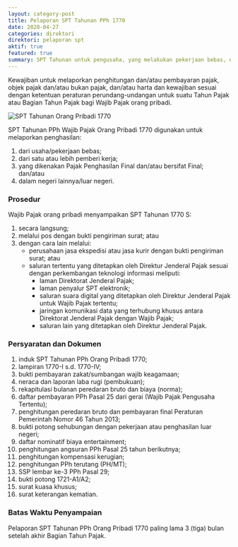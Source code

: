 ```yaml
---
layout: category-post
title: Pelaporan SPT Tahunan PPh 1770
date: 2020-04-27
categories: direktori
direktori: pelaporan spt
aktif: true
featured: true
summary: SPT Tahunan untuk pengusaha, yang melakukan pekerjaan bebas, dan karyawan
---
```

Kewajiban untuk melaporkan penghitungan dan/atau pembayaran pajak, objek pajak dan/atau bukan pajak, dan/atau harta dan kewajiban sesuai dengan ketentuan peraturan perundang-undangan untuk suatu Tahun Pajak atau Bagian Tahun Pajak bagi Wajib Pajak orang pribadi.

![SPT Tahunan Orang Pribadi 1770](spt-tahunan-pph-orang-pribadi.jpg)

SPT Tahunan PPh Wajib Pajak Orang Pribadi 1770 digunakan untuk melaporkan penghasilan:
1. dari usaha/pekerjaan bebas;
2. dari satu atau lebih pemberi kerja;
3. yang dikenakan Pajak Penghasilan Final dan/atau bersifat Final; dan/atau
4. dalam negeri lainnya/luar negeri.

### Prosedur
Wajib Pajak orang pribadi menyampaikan SPT Tahunan 1770 S:
1. secara langsung;
2. melalui pos dengan bukti pengiriman surat; atau
3. dengan cara lain melalui:
    - perusahaan jasa ekspedisi atau jasa kurir dengan bukti pengiriman surat; atau
    - saluran tertentu yang ditetapkan oleh Direktur Jenderal Pajak sesuai dengan perkembangan teknologi informasi meliputi:
        - laman Direktorat Jenderal Pajak;
        - laman penyalur SPT elektronik;
        - saluran suara digital yang ditetapkan oleh Direktur Jenderal Pajak untuk Wajib Pajak tertentu;
        - jaringan komunikasi data yang terhubung khusus antara Direktorat Jenderal Pajak dengan Wajib Pajak;
        - saluran lain yang ditetapkan oleh Direktur Jenderal Pajak.

### Persyaratan dan Dokumen
1. induk SPT Tahunan PPh Orang Pribadi 1770;
2. lampiran 1770-I s.d. 1770-IV;
3. bukti pembayaran zakat/sumbangan wajib keagamaan;
4. neraca dan laporan laba rugi (pembukuan);
5. rekapitulasi bulanan peredaran bruto dan biaya (norma);
6. daftar pembayaran PPh Pasal 25 dari gerai (Wajib Pajak Pengusaha Tertentu);
7. penghitungan peredaran bruto dan pembayaran final Peraturan Pemerintah Nomor 46 Tahun 2013;
8. bukti potong sehubungan dengan pekerjaan atau penghasilan luar negeri;
9. daftar nominatif biaya entertainment;
10. penghitungan angsuran PPh Pasal 25 tahun berikutnya;
11. penghitungan kompensasi kerugian;
12. penghitungan PPh terutang (PH/MT);
13. SSP lembar ke-3 PPh Pasal 29;
14. bukti potong 1721-A1/A2;
15. surat kuasa khusus;
16. surat keterangan kematian.

### Batas Waktu Penyampaian
Pelaporan SPT Tahunan PPh Orang Pribadi 1770 paling lama 3 (tiga) bulan setelah akhir Bagian Tahun Pajak.